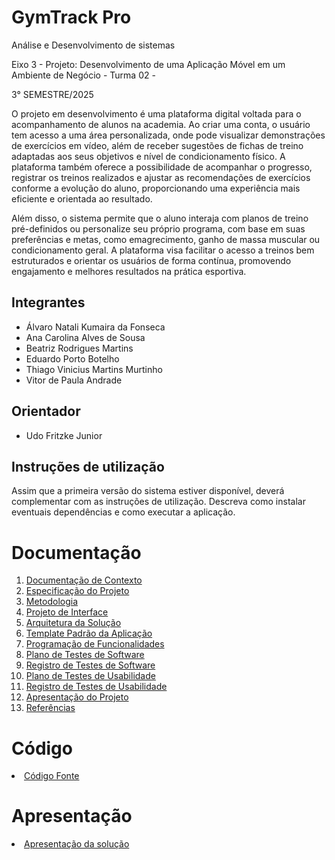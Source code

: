 # GymTrack Pro

Análise e Desenvolvimento de sistemas

Eixo 3 - Projeto: Desenvolvimento de uma Aplicação Móvel em um Ambiente de Negócio - Turma 02 -

3° SEMESTRE/2025

O projeto em desenvolvimento é uma plataforma digital voltada para o acompanhamento de alunos na academia. Ao criar uma conta, o usuário tem acesso a uma área personalizada, onde pode visualizar demonstrações de exercícios em vídeo, além de receber sugestões de fichas de treino adaptadas aos seus objetivos e nível de condicionamento físico. A plataforma também oferece a possibilidade de acompanhar o progresso, registrar os treinos realizados e ajustar as recomendações de exercícios conforme a evolução do aluno, proporcionando uma experiência mais eficiente e orientada ao resultado.

Além disso, o sistema permite que o aluno interaja com planos de treino pré-definidos ou personalize seu próprio programa, com base em suas preferências e metas, como emagrecimento, ganho de massa muscular ou condicionamento geral. A plataforma visa facilitar o acesso a treinos bem estruturados e orientar os usuários de forma contínua, promovendo engajamento e melhores resultados na prática esportiva.
## Integrantes

* Álvaro Natali Kumaira da Fonseca
* Ana Carolina Alves de Sousa
* Beatriz Rodrigues Martins
* Eduardo Porto Botelho
* Thiago Vinicius Martins Murtinho
* Vitor de Paula Andrade

## Orientador

* Udo Fritzke Junior

## Instruções de utilização

Assim que a primeira versão do sistema estiver disponível, deverá complementar com as instruções de utilização. Descreva como instalar eventuais dependências e como executar a aplicação.

# Documentação

<ol>
<li><a href="docs/01-Documentação de Contexto.md"> Documentação de Contexto</a></li>
<li><a href="docs/02-Especificação do Projeto.md"> Especificação do Projeto</a></li>
<li><a href="docs/03-Metodologia.md"> Metodologia</a></li>
<li><a href="docs/04-Projeto de Interface.md"> Projeto de Interface</a></li>
<li><a href="docs/05-Arquitetura da Solução.md"> Arquitetura da Solução</a></li>
<li><a href="docs/06-Template Padrão da Aplicação.md"> Template Padrão da Aplicação</a></li>
<li><a href="docs/07-Programação de Funcionalidades.md"> Programação de Funcionalidades</a></li>
<li><a href="docs/08-Plano de Testes de Software.md"> Plano de Testes de Software</a></li>
<li><a href="docs/09-Registro de Testes de Software.md"> Registro de Testes de Software</a></li>
<li><a href="docs/10-Plano de Testes de Usabilidade.md"> Plano de Testes de Usabilidade</a></li>
<li><a href="docs/11-Registro de Testes de Usabilidade.md"> Registro de Testes de Usabilidade</a></li>
<li><a href="docs/12-Apresentação do Projeto.md"> Apresentação do Projeto</a></li>
<li><a href="docs/13-Referências.md"> Referências</a></li>
</ol>

# Código

<li><a href="src/README.md"> Código Fonte</a></li>

# Apresentação

<li><a href="presentation/README.md"> Apresentação da solução</a></li>
